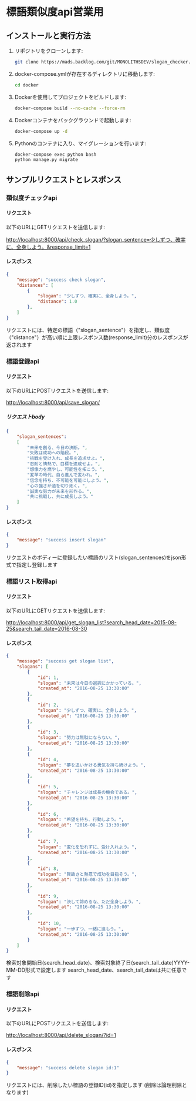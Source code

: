 # 標語類似度api営業用

## インストールと実行方法

1. リポジトリをクローンします:

    ```bash
    git clone https://mads.backlog.com/git/MONOLITHSDEV/slogan_checker.git
    ```

2. docker-compose.ymlが存在するディレクトリに移動します:

    ```bash
    cd docker
    ```

3. Dockerを使用してプロジェクトをビルドします:

    ```bash
    docker-compose build --no-cache --force-rm
    ```

4. Dockerコンテナをバックグラウンドで起動します:

    ```bash
    docker-compose up -d
    ```

5. Pythonのコンテナに入り、マイグレーションを行います:

    ```bash
    docker-compose exec python bash
    python manage.py migrate
    ```

## サンプルリクエストとレスポンス

### 類似度チェックapi

#### リクエスト

以下のURLにGETリクエストを送信します:

<http://localhost:8000/api/check_slogan/?slogan_sentence=少しずつ、確実に、全身しよう。&response_limit=1>

#### レスポンス

```json
{
    "message": "success check slogan",
    "distances": [
        {
            "slogan": "少しずつ、確実に、全身しよう。",
            "distance": 1.0
        },
    ]
}
```

リクエストには、特定の標語（"slogan_sentence"）を指定し、類似度（"distance"）が高い順に上限レスポンス数(response_limit)分のレスポンスが返されます

### 標語登録api

#### リクエスト

以下のURLにPOSTリクエストを送信します:

<http://localhost:8000/api/save_slogan/>

##### リクエストbody

```json
{
    "slogan_sentences": 
    [
        "未来を創る、今日の決断。",
        "失敗は成功への階段。",
        "挑戦を受け入れ、成長を追求せよ。",
        "忍耐と情熱で、目標を達成せよ。",
        "想像力を燃やし、可能性を拓こう。",
        "変革の時代、自ら進んで変われ。",
        "信念を持ち、不可能を可能にしよう。",
        "心の強さが道を切り拓く。",
        "誠実な努力が未来を形作る。",
        "共に挑戦し、共に成長しよう。"
    ]
}
```

#### レスポンス

```json
{
    "message": "success insert slogan"
}
```

リクエストのボディーに登録したい標語のリスト(slogan_sentences)をjson形式で指定し登録します

### 標語リスト取得api

#### リクエスト

以下のURLにGETリクエストを送信します:

<http://localhost:8000/api/get_slogan_list?search_head_date=2015-08-25&search_tail_date=2016-08-30>

#### レスポンス

```json
{
    "message": "success get slogan list",
    "slogans": [
        {
            "id": 1,
            "slogan": "未来は今日の選択にかかっている。",
            "created_at": "2016-08-25 13:30:00"
        },
        {
            "id": 2,
            "slogan": "少しずつ、確実に、全身しよう。",
            "created_at": "2016-08-25 13:30:00"
        },
        {
            "id": 3,
            "slogan": "努力は無駄にならない。",
            "created_at": "2016-08-25 13:30:00"
        },
        {
            "id": 4,
            "slogan": "夢を追いかける勇気を持ち続けよう。",
            "created_at": "2016-08-25 13:30:00"
        },
        {
            "id": 5,
            "slogan": "チャレンジは成長の機会である。",
            "created_at": "2016-08-25 13:30:00"
        },
        {
            "id": 6,
            "slogan": "希望を持ち、行動しよう。",
            "created_at": "2016-08-25 13:30:00"
        },
        {
            "id": 7,
            "slogan": "変化を恐れずに、受け入れよう。",
            "created_at": "2016-08-25 13:30:00"
        },
        {
            "id": 8,
            "slogan": "賢故さと熱意で成功を目指そう。",
            "created_at": "2016-08-25 13:30:00"
        },
        {
            "id": 9,
            "slogan": "決して諦めるな、ただ全身しよう。",
            "created_at": "2016-08-25 13:30:00"
        },
        {
            "id": 10,
            "slogan": "一歩ずつ、一緒に進もう。",
            "created_at": "2016-08-25 13:30:00"
        }
    ]
}
```

検索対象開始日(search_head_date)、検索対象終了日(search_tail_date)YYYY-MM-DD形式で設定します
search_head_date、search_tail_dateは共に任意です

### 標語削除api

#### リクエスト

以下のURLにPOSTリクエストを送信します:

<http://localhost:8000/api/delete_slogan/?id=1>

#### レスポンス

```json
{
    "message": "success delete slogan id:1"
}
```

リクエストには、削除したい標語の登録ID(id)を指定します (削除は論理削除となります)
